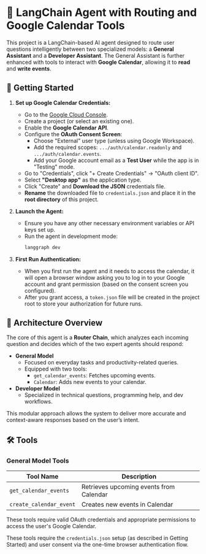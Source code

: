 # 🧠 LangChain Agent with Routing and Google Calendar Tools

This project is a LangChain-based AI agent designed to route user questions intelligently between two specialized models: a **General Assistant** and a **Developer Assistant**. The General Assistant is further enhanced with tools to interact with **Google Calendar**, allowing it to **read** and **write events**.

## 🚀 Getting Started

1.  **Set up Google Calendar Credentials:**
    * Go to the [Google Cloud Console](https://console.cloud.google.com/).
    * Create a project (or select an existing one).
    * Enable the **Google Calendar API**.
    * Configure the **OAuth Consent Screen**:
        * Choose "External" user type (unless using Google Workspace).
        * Add the required scopes: `.../auth/calendar.readonly` and `.../auth/calendar.events`.
        * Add your Google account email as a **Test User** while the app is in "Testing" mode.
    * Go to "Credentials", click "+ Create Credentials" -> "OAuth client ID".
    * Select **"Desktop app"** as the application type.
    * Click "Create" and **Download the JSON** credentials file.
    * **Rename** the downloaded file to `credentials.json` and place it in the **root directory** of this project.

2.  **Launch the Agent:**
    * Ensure you have any other necessary environment variables or API keys set up.
    * Run the agent in development mode:
        ```bash
        langgraph dev
        ```

3.  **First Run Authentication:**
    * When you first run the agent and it needs to access the calendar, it will open a browser window asking you to log in to your Google account and grant permission (based on the consent screen you configured).
    * After you grant access, a `token.json` file will be created in the project root to store your authorization for future runs.

## 🧭 Architecture Overview

The core of this agent is a **Router Chain**, which analyzes each incoming question and decides which of the two expert agents should respond:

-   **General Model**
    * Focused on everyday tasks and productivity-related queries.
    * Equipped with two tools:
        * `get_calendar_events`: Fetches upcoming events.
        * `Calendar`: Adds new events to your calendar.
-   **Developer Model**
    * Specialized in technical questions, programming help, and dev workflows.

This modular approach allows the system to deliver more accurate and context-aware responses based on the user’s intent.

## 🛠️ Tools

### General Model Tools

| Tool Name              | Description                             |
|------------------------|-----------------------------------------|
| `get_calendar_events`  | Retrieves upcoming events from Calendar |
| `create_calendar_event`| Creates new events in Calendar          |

These tools require valid OAuth credentials and appropriate permissions to access the user's Google Calendar.


These tools require the `credentials.json` setup (as described in Getting Started) and user consent via the one-time browser authentication flow.